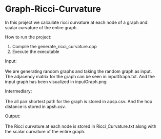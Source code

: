 # Graph-Ricci-Curvature
In this project we calculate ricci curvature at each node of a graph and scalar curvature of the entire graph.

How to run the project:
1. Compile the generate_ricci_curvature.cpp
2. Execute the executable

Input:</br></br>
We are generating random graphs and taking the random graph as input. The adjacency matrix for the graph can be seen in inputGraph.txt. And the input graph has been visualized in inputGraph.png

Intermediary:</br></br>
The all pair shortest path for the graph is stored in apsp.csv. And the hop distance is stored in apsh.csv. 

Output:</br></br>
The Ricci curvature at each node is stored in Ricci_Curvature.txt along with the scalar curvature of the entire graph. 
